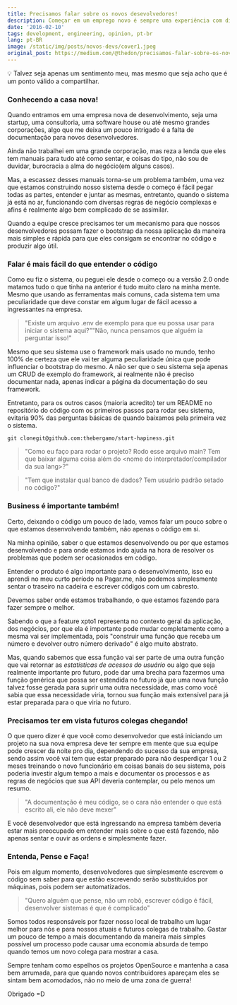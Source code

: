 ```yaml
---
title: Precisamos falar sobre os novos desevolvedores!
description: Começar em um emprego novo é sempre uma experiência com diversos aprendizados, neste post gostaria de compartilhar um pouco do meu sentimento sobre essa nova vivência
date: '2016-02-10'
tags: development, engineering, opinion, pt-br
lang: pt-BR
image: /static/img/posts/novos-devs/cover1.jpeg
original_post: https://medium.com/@thedon/precisamos-falar-sobre-os-novos-desenvolvedores-11ae73af8424
---
```


<aside>
💡 Talvez seja apenas um sentimento meu, mas mesmo que seja acho que é um ponto válido a compartilhar.
</aside>

### Conhecendo a casa nova!

Quando entramos em uma empresa nova de desenvolvimento, seja uma startup, uma consultoria, uma software house ou até mesmo grandes corporações, algo que me deixa um pouco intrigado é a falta de documentação para novos desenvolvedores.

Ainda não trabalhei em uma grande corporação, mas reza a lenda que eles tem manuais para tudo até como sentar, e coisas do tipo, não sou de duvidar, burocracia a alma do negócio(em alguns casos).

Mas, a escassez desses manuais torna-se um problema também, uma vez que estamos construindo nosso sistema desde o começo é fácil pegar todas as partes, entender e juntar as mesmas, entretanto, quando o sistema já está no ar, funcionando com diversas regras de negócio complexas e afins é realmente algo bem complicado de se assimilar.

Quando a equipe cresce precisamos ter um mecanismo para que nossos desenvolvedores possam fazer o bootstrap da nossa aplicação da maneira mais simples e rápida para que eles consigam se encontrar no código e produzir algo útil.

### Falar é mais fácil do que entender o código

Como eu fiz o sistema, ou peguei ele desde o começo ou a versão 2.0 onde matamos tudo o que tinha na anterior é tudo muito claro na minha mente. Mesmo que usando as ferramentas mais comuns, cada sistema tem uma peculiaridade que deve constar em algum lugar de fácil acesso a ingressantes na empresa.

> "Existe um arquivo .env de exemplo para que eu possa usar para iniciar o sistema aqui?""Não, nunca pensamos que alguém ia perguntar isso!"

Mesmo que seu sistema use o framework mais usado no mundo, tenho 100% de certeza que ele vai ter alguma peculiaridade única que pode influenciar o bootstrap do mesmo. A não ser que o seu sistema seja apenas um CRUD de exemplo do framework, ai realmente não é preciso documentar nada, apenas indicar a página da documentação do seu framework.

Entretanto, para os outros casos (maioria acredito) ter um README no repositório do código com os primeiros passos para rodar seu sistema, evitaria 90% das perguntas básicas de quando baixamos pela primeira vez o sistema.

```
git clonegit@github.com:thebergamo/start-hapiness.git
```

> "Como eu faço para rodar o projeto? Rodo esse arquivo main? Tem que baixar alguma coisa além do <nome do interpretador/compilador da sua lang>?"

> "Tem que instalar qual banco de dados? Tem usuário padrão setado no código?"

### Business é importante também!

Certo, deixando o código um pouco de lado, vamos falar um pouco sobre o que estamos desenvolvendo também, não apenas o código em si.

Na minha opinião, saber o que estamos desenvolvendo ou por que estamos desenvolvendo e para onde estamos indo ajuda na hora de resolver os problemas que podem ser ocasionados em código.

Entender o produto é algo importante para o desenvolvimento, isso eu aprendi no meu curto período na Pagar.me, não podemos simplesmente sentar o traseiro na cadeira e escrever códigos com um cabresto.

Devemos saber onde estamos trabalhando, o que estamos fazendo para fazer sempre o melhor.

Sabendo o que a feature xpto1 representa no contexto geral da aplicação, dos negócios, por que ela é importante pode mudar completamente como a mesma vai ser implementada, pois "construir uma função que receba um número e devolver outro número derivado" é algo muito abstrato.

Mas, quando sabemos que essa função vai ser parte de uma outra função que vai retornar as _estatísticas de acessos do usuário_ ou algo que seja realmente importante pro futuro, pode dar uma brecha para fazermos uma função genérica que possa ser estendida no futuro já que uma nova função talvez fosse gerada para suprir uma outra necessidade, mas como você sabia que essa necessidade viria, tornou sua função mais extensível para já estar preparada para o que viria no futuro.

### Precisamos ter em vista futuros colegas chegando!

O que quero dizer é que você como desenvolvedor que está iniciando um projeto na sua nova empresa deve ter sempre em mente que sua equipe pode crescer da noite pro dia, dependendo do sucesso da sua empresa, sendo assim você vai tem que estar preparado para não desperdiçar 1 ou 2 meses treinando o novo funcionário em coisas banais do seu sistema, pois poderia investir algum tempo a mais e documentar os processos e as regras de negócios que sua API deveria contemplar, ou pelo menos um resumo.

> "A documentação é meu código, se o cara não entender o que está escrito ali, ele não deve mexer"

E você desenvolvedor que está ingressando na empresa também deveria estar mais preocupado em entender mais sobre o que está fazendo, não apenas sentar e ouvir as ordens e simplesmente fazer.

### Entenda, Pense e Faça!

Pois em algum momento, desenvolvedores que simplesmente escrevem o código sem saber para que estão escrevendo serão substituídos por máquinas, pois podem ser automatizados.

> "Quero alguém que pense, não um robô, escrever código é fácil, desenvolver sistemas é que é complicado"

Somos todos responsáveis por fazer nosso local de trabalho um lugar melhor para nós e para nossos atuais e futuros colegas de trabalho. Gastar um pouco de tempo a mais documentando da maneira mais simples possível um processo pode causar uma economia absurda de tempo quando temos um novo colega para mostrar a casa.

Sempre tenham como espelhos os projetos OpenSource e mantenha a casa bem arrumada, para que quando novos contribuidores apareçam eles se sintam bem acomodados, não no meio de uma zona de guerra!

Obrigado =D
